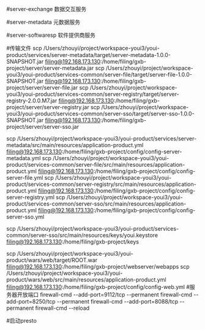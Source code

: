 #server-exchange 数据交互服务

#server-metadata 元数据服务

#server-softwaresp 软件提供商服务

#传输文件
scp /Users/zhouyi/project/workspace-youi3/youi-product/services/server-metadata/target/server-metadata-1.0.0-SNAPSHOT.jar filing@192.168.173.130:/home/filing/gxb-project/server/server-metadata.jar
scp /Users/zhouyi/project/workspace-youi3/youi-product/services-common/server-file/target/server-file-1.0.0-SNAPSHOT.jar filing@192.168.173.130:/home/filing/gxb-project/server/server-file.jar
scp /Users/zhouyi/project/workspace-youi3/youi-product/services-common/server-registry/target/server-registry-2.0.0.M7.jar filing@192.168.173.130:/home/filing/gxb-project/server/server-registry.jar
scp /Users/zhouyi/project/workspace-youi3/youi-product/services-common/server-sso/target/server-sso-1.0.0-SNAPSHOT.jar filing@192.168.173.130:/home/filing/gxb-project/server/server-sso.jar


scp /Users/zhouyi/project/workspace-youi3/youi-product/services/server-metadata/src/main/resources/application-product.yml filing@192.168.173.130:/home/filing/gxb-project/config/config-server-metadata.yml
scp /Users/zhouyi/project/workspace-youi3/youi-product/services-common/server-file/src/main/resources/application-product.yml filing@192.168.173.130:/home/filing/gxb-project/config/config-server-file.yml
scp /Users/zhouyi/project/workspace-youi3/youi-product/services-common/server-registry/src/main/resources/application-product.yml filing@192.168.173.130:/home/filing/gxb-project/config/config-server-registry.yml
scp /Users/zhouyi/project/workspace-youi3/youi-product/services-common/server-sso/src/main/resources/application-product.yml filing@192.168.173.130:/home/filing/gxb-project/config/config-server-sso.yml

scp /Users/zhouyi/project/workspace-youi3/youi-product/services-common/server-sso/src/main/resources/keys/youi.keystore filing@192.168.173.130:/home/filing/gxb-project/keys

scp /Users/zhouyi/project/workspace-youi3/youi-product/wars/web/target/ROOT.war filing@192.168.173.130:/home/filing/gxb-project/webserver/webapps
scp /Users/zhouyi/project/workspace-youi3/youi-product/wars/web/src/main/resources/application-product.yml filing@192.168.173.130:/home/filing/gxb-project/config/config-web.yml
#服务器开放端口
firewall-cmd --add-port=9112/tcp --permanent
firewall-cmd --add-port=8250/tcp --permanent
firewall-cmd --add-port=8088/tcp --permanent
firewall-cmd --reload

#启动presto
